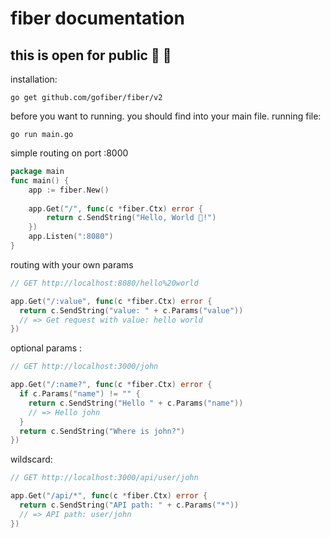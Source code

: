 # fiber documentation

## this is open for public 🤙 🚀

installation: 
```shellsession
go get github.com/gofiber/fiber/v2
```
before you want to running. you should find into your main file. 
running file: 
```shellsession
go run main.go
```

simple routing on port :8000
```go
package main
func main() {
    app := fiber.New()
    
    app.Get("/", func(c *fiber.Ctx) error {
        return c.SendString("Hello, World 👋!")
    })
    app.Listen(":8080")
}
```

routing with your own params
```go
// GET http://localhost:8080/hello%20world

app.Get("/:value", func(c *fiber.Ctx) error {
  return c.SendString("value: " + c.Params("value"))
  // => Get request with value: hello world
})
```

optional params : 
```go
// GET http://localhost:3000/john

app.Get("/:name?", func(c *fiber.Ctx) error {
  if c.Params("name") != "" {
    return c.SendString("Hello " + c.Params("name"))
    // => Hello john
  }
  return c.SendString("Where is john?")
})
```

wildscard: 
```go
// GET http://localhost:3000/api/user/john

app.Get("/api/*", func(c *fiber.Ctx) error {
  return c.SendString("API path: " + c.Params("*"))
  // => API path: user/john
})
```
